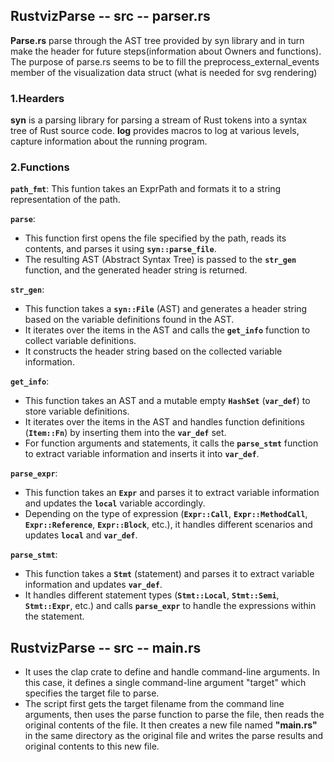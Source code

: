 ## RustvizParse -- src -- parser.rs

**Parse.rs** parse through the AST tree provided by syn library and in turn make the header for future steps(information about Owners and functions). The purpose of parse.rs seems to be to fill the preprocess_external_events member of the visualization data struct (what is needed for svg rendering)

### 1.Hearders

**syn** is a parsing library for parsing a stream of Rust tokens into a syntax tree of Rust source code.
**log** provides macros to log at various levels, capture information about the running program.


### 2.Functions

**`path_fmt`**: This funtion takes an ExprPath and formats it to a string representation of the path.

**`parse`**:
- This function first opens the file specified by the path, reads its contents, and parses it using **`syn::parse_file`**.
- The resulting AST (Abstract Syntax Tree) is passed to the **`str_gen`** function, and the generated header string is returned.

**`str_gen`**:
- This function takes a **`syn::File`** (AST) and generates a header string based on the variable definitions found in the AST.
- It iterates over the items in the AST and calls the **`get_info`** function to collect variable definitions.
- It constructs the header string based on the collected variable information.

**`get_info`**:
- This function takes an AST and a mutable empty **`HashSet`** (**`var_def`**) to store variable definitions.
- It iterates over the items in the AST and handles function definitions (**`Item::Fn`**) by inserting them into the **`var_def`** set.
- For function arguments and statements, it calls the **`parse_stmt`** function to extract variable information and inserts it into **`var_def`**.

**`parse_expr`**:
- This function takes an **`Expr`** and parses it to extract variable information and updates the **`local`** variable accordingly.
- Depending on the type of expression (**`Expr::Call`**, **`Expr::MethodCall`**, **`Expr::Reference`**, **`Expr::Block`**, etc.), it handles different scenarios and updates **`local`** and **`var_def`**.

**`parse_stmt`**:
- This function takes a **`Stmt`** (statement) and parses it to extract variable information and updates **`var_def`**.
- It handles different statement types (**`Stmt::Local`**, **`Stmt::Semi`**, **`Stmt::Expr`**, etc.) and calls **`parse_expr`** to handle the expressions within the statement.

## RustvizParse -- src -- main.rs

- It uses the clap crate to define and handle command-line arguments. In this case, it defines a single command-line argument "target" which specifies the target file to parse.
- The script first gets the target filename from the command line arguments, then uses the parse function to parse the file, then reads the original contents of the file. It then creates a new file named **"main.rs"** in the same directory as the original file and writes the parse results and original contents to this new file.